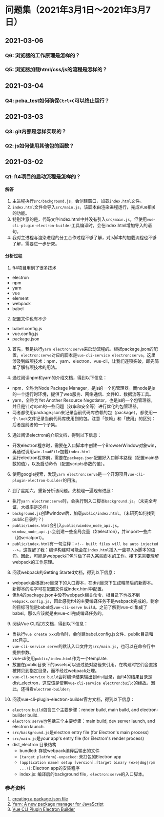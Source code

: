 # 问题集（2021年3月1日～2021年3月7日）

## 2021-03-06

### Q6: 浏览器的工作原理是怎样的？

### Q5: 浏览器加载html/css/js的流程是怎样的？

## 2021-03-04

### Q4: pcba_test如何确保`Ctrl+C`可以终止运行？

## 2021-03-03

### Q3: git内部是怎样实现的？

### Q2: js如何使用其他包的函数？

## 2021-03-02

### Q1: ft4项目的启动流程是怎样的？

#### 解答

1. 主进程执行`src/background.js`，会创建窗口，加载`index.html`文件。
2. `index.html`文件会导入`src/main.js`，该脚本由渲染进程运行，完成Vue相关的功能。
3. 特别注意的是，代码文件index.html中并没有引入`src/main.js`，但使用`vue-cli-plugin-electron-builder`工具编译时，会在index.html增加导入的语句。
4. 我对主进程与渲染进程的分工合作过程不够了解，对js脚本的加载流程也不够了解，需要进一步研究。

#### 分析过程

1. ft4项目用到了很多技术
  - electron
  - npm
  - yarn
  - vue
  - element
  - webpack
  - babel

2. 配置文件也有不少
  - babel.config.js
  - vue.config.js
  - package.json

3. 首先，我是执行`yarn electron:serve`来启动流程的。根据package.json的配置，`electron:serve`对应的脚本是`vue-cli-service electron:serve`。这里涉及到四项技术：npm、yarn、electron、vue-cli，让我们逐项突破，即先简单了解各项技术的用法。

4. 通过阅读npm和yarn的介绍文档，得到以下信息：
  - npm，全称为Node Package Manager，是js的一个包管理器。而node是js的一个运行时环境，提供了web服务、网络通信、文件IO、数据流等工具。
  - yarn，全称为Yet Another Resource Negotiator，也是js的一个包管理器，并且是针对npm的一些问题（效率和安全等）进行优化的包管理器。
  - 两者都使用package.json来记录当前代码库依赖的包（package），都使用一个`.lock`文件记录当前代码库使用到的包。注意「依赖」和「使用」的区别：后者是前者的一个子集。

5. 通过阅读electron的介绍文档，得到以下信息：
  - 开发electron程序时，需要在入口脚本中创建一个BrowserWindow对象win，再通过调用`win.loadFile`加载`index.html`
  - 运行electron程序前，需要在`package.json`配置好入口脚本路径（配置main参数的值），以及启动命令（配置scripts参数的值）。

6. 使用google搜索，发现`yarn electron:serve`是一个开源项目`vue-cli-plugin-electron-builder`的用法。

7. 到了星期六，重新分析该问题。先梳理一遍现有进展：
  - 执行`yarn electron:serve`时，会执行到入口脚本`background.js`。（未完全考证，大概率是这样）
  - `background.js`创建window后，加载`public/index.html`。（未研究如何找到public目录的？）
  - `public/index.html`会引入`public/window_node_api.js`。`window_node_api.js`会创建一些全局变量（如electron），并import一些库（如serialport）。
  - `public/index.html`有一句注释：`<!-- built files will be auto injected -->`，这提醒了我：编译构建时可能会在`index.html`插入一些导入js脚本的语句。因此，可能是webpack打包时做了导入某些脚本的工作。接下来需要理解webpack的工作原理。

8. 阅读webpack的Getting Started文档，得到以下信息：
  - webpack会根据src目录下的入口脚本，在dist目录下生成精简后的新脚本。新脚本的名字可在配置文件或index.html中配置。
  - 但ft4的package.json中没有webpack相关命令，根目录下也找不到`webpack.config.js`，因此感觉ft4的主要编译任务不是webpack完成的。剩余的目标可能是babel或`vue-cli-serve build`。之前了解到vue-cli集成了babel。那么应该就是由vue-cli完成编译任务的。

9. 阅读Vue CLI官方文档，得到以下信息：
  - 当执行`vue create xxx`命令时，会创建babel.config.js文件、public目录和src目录。
  - `vue-cli-service serve`的默认入口文件为`src/main.js`，也可以在命令行中提供参数。
  - vue-cli使用`public/index.html`作为一个template.
  - 放置在public目录下的assets可以通过绝对路径来引用。在构建时它们会直接被拷贝到指定目录，而不经过webpack处理。
  - `vue-cli-service build`会将编译结果输出到dist目录，而ft4的结果目录是dist_electron，这应该是使用`vue-cli-service electron:build`的缘故。因此，还得看`electron-builder`。

10. 阅读vue-cli-plugin-electron-builder官方文档，得到以下信息：
  - `electron:build`包含三个主要步骤：render build, main build, and electron-builder build.
  - `electron:serve`也包括三个主要步骤：main build, dev server launch, and electron launch.
  - `src/background.js`是electron entry file (for Electron's main process)
  - `src/main.js`是your app's entry file (for Electron's render process)
  - dist_electron 目录结构
    - bundled: 存放webpack编译后输出的文件
    - `[target platform]-unpacked`: 未打包的Electron app
    - `[application name] setup [version].[target binary (exe|dmg|rpm ...)]`: Electron app的安装程序
    - index.js: 编译后的background file，`electron:serve`的入口脚本。

### 参考资料

1. [creating a package.json file](https://docs.npmjs.com/creating-a-package-json-file)
2. [Yarn: A new package manager for JavaScript](https://engineering.fb.com/2016/10/11/web/yarn-a-new-package-manager-for-javascript/)
3. [Vue CLI Plugin Electron Builder](https://nklayman.github.io/vue-cli-plugin-electron-builder/guide/guide.html)
